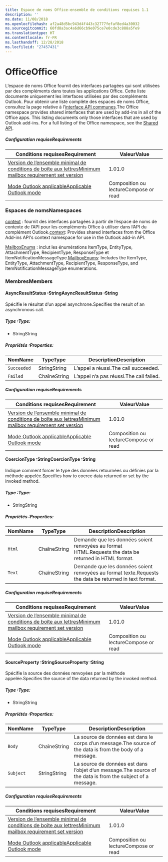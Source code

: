 ```yaml
---
title: Espace de noms Office-ensemble de conditions requises 1.1
description: ''
ms.date: 11/08/2018
ms.openlocfilehash: af2a48d5bc943d4f443c32777fefaf8ed4a30032
ms.sourcegitcommit: 60fd8a3ac4a6d66cb9e075ce7e0cde3c888a5fe9
ms.translationtype: HT
ms.contentlocale: fr-FR
ms.lasthandoff: 12/28/2018
ms.locfileid: "27457431"
---
```

# <a name="office"></a><span data-ttu-id="83b66-102">Office</span><span class="sxs-lookup"><span data-stu-id="83b66-102">Office</span></span>

<span data-ttu-id="83b66-p101">L’espace de noms Office fournit des interfaces partagées qui sont utilisées par des compléments dans toutes les applications Office. Cette liste documente uniquement les interfaces utilisées par des compléments Outlook. Pour obtenir une liste complète des espaces de noms Office, consultez la page relative à l’[interface API communes](/javascript/api/office).</span><span class="sxs-lookup"><span data-stu-id="83b66-p101">The Office namespace provides shared interfaces that are used by add-ins in all of the Office apps. This listing documents only those interfaces that are used by Outlook add-ins. For a full listing of the Office namespace, see the [Shared API](/javascript/api/office).</span></span>

##### <a name="requirements"></a><span data-ttu-id="83b66-105">Configuration requise</span><span class="sxs-lookup"><span data-stu-id="83b66-105">Requirements</span></span>

|<span data-ttu-id="83b66-106">Conditions requises</span><span class="sxs-lookup"><span data-stu-id="83b66-106">Requirement</span></span>| <span data-ttu-id="83b66-107">Valeur</span><span class="sxs-lookup"><span data-stu-id="83b66-107">Value</span></span>|
|---|---|
|[<span data-ttu-id="83b66-108">Version de l’ensemble minimal de conditions de boîte aux lettres</span><span class="sxs-lookup"><span data-stu-id="83b66-108">Minimum mailbox requirement set version</span></span>](/office/dev/add-ins/reference/requirement-sets/outlook-api-requirement-sets)| <span data-ttu-id="83b66-109">1.0</span><span class="sxs-lookup"><span data-stu-id="83b66-109">1.0</span></span>|
|[<span data-ttu-id="83b66-110">Mode Outlook applicable</span><span class="sxs-lookup"><span data-stu-id="83b66-110">Applicable Outlook mode</span></span>](https://docs.microsoft.com/outlook/add-ins/#extension-points)| <span data-ttu-id="83b66-111">Composition ou lecture</span><span class="sxs-lookup"><span data-stu-id="83b66-111">Compose or read</span></span>|

### <a name="namespaces"></a><span data-ttu-id="83b66-112">Espaces de noms</span><span class="sxs-lookup"><span data-stu-id="83b66-112">Namespaces</span></span>

<span data-ttu-id="83b66-113">[context](office.context.md) : fournit des interfaces partagées à partir de l’espace de noms de contexte de l’API pour les compléments Office à utiliser dans l’API du complément Outlook.</span><span class="sxs-lookup"><span data-stu-id="83b66-113">[context](office.context.md): Provides shared interfaces from the Office Add-ins API's context namespace for use in the Outlook add-in API.</span></span>

<span data-ttu-id="83b66-114">[MailboxEnums](/javascript/api/outlook/office.mailboxenums.attachmenttype) : inclut les énumérations ItemType, EntityType, AttachmentType, RecipientType, ResponseType et ItemNotificationMessageType.</span><span class="sxs-lookup"><span data-stu-id="83b66-114">[MailboxEnums](/javascript/api/outlook/office.mailboxenums.attachmenttype): Includes the ItemType, EntityType, AttachmentType, RecipientType, ResponseType, and ItemNotificationMessageType enumerations.</span></span>

### <a name="members"></a><span data-ttu-id="83b66-115">Membres</span><span class="sxs-lookup"><span data-stu-id="83b66-115">Members</span></span>

####  <a name="asyncresultstatus-string"></a><span data-ttu-id="83b66-116">AsyncResultStatus :String</span><span class="sxs-lookup"><span data-stu-id="83b66-116">AsyncResultStatus :String</span></span>

<span data-ttu-id="83b66-117">Spécifie le résultat d’un appel asynchrone.</span><span class="sxs-lookup"><span data-stu-id="83b66-117">Specifies the result of an asynchronous call.</span></span>

##### <a name="type"></a><span data-ttu-id="83b66-118">Type :</span><span class="sxs-lookup"><span data-stu-id="83b66-118">Type:</span></span>

*   <span data-ttu-id="83b66-119">String</span><span class="sxs-lookup"><span data-stu-id="83b66-119">String</span></span>

##### <a name="properties"></a><span data-ttu-id="83b66-120">Propriétés :</span><span class="sxs-lookup"><span data-stu-id="83b66-120">Properties:</span></span>

|<span data-ttu-id="83b66-121">Nom</span><span class="sxs-lookup"><span data-stu-id="83b66-121">Name</span></span>| <span data-ttu-id="83b66-122">Type</span><span class="sxs-lookup"><span data-stu-id="83b66-122">Type</span></span>| <span data-ttu-id="83b66-123">Description</span><span class="sxs-lookup"><span data-stu-id="83b66-123">Description</span></span>|
|---|---|---|
|`Succeeded`| <span data-ttu-id="83b66-124">String</span><span class="sxs-lookup"><span data-stu-id="83b66-124">String</span></span>|<span data-ttu-id="83b66-125">L’appel a réussi.</span><span class="sxs-lookup"><span data-stu-id="83b66-125">The call succeeded.</span></span>|
|`Failed`| <span data-ttu-id="83b66-126">Chaîne</span><span class="sxs-lookup"><span data-stu-id="83b66-126">String</span></span>|<span data-ttu-id="83b66-127">L’appel n’a pas réussi.</span><span class="sxs-lookup"><span data-stu-id="83b66-127">The call failed.</span></span>|

##### <a name="requirements"></a><span data-ttu-id="83b66-128">Configuration requise</span><span class="sxs-lookup"><span data-stu-id="83b66-128">Requirements</span></span>

|<span data-ttu-id="83b66-129">Conditions requises</span><span class="sxs-lookup"><span data-stu-id="83b66-129">Requirement</span></span>| <span data-ttu-id="83b66-130">Valeur</span><span class="sxs-lookup"><span data-stu-id="83b66-130">Value</span></span>|
|---|---|
|[<span data-ttu-id="83b66-131">Version de l’ensemble minimal de conditions de boîte aux lettres</span><span class="sxs-lookup"><span data-stu-id="83b66-131">Minimum mailbox requirement set version</span></span>](/office/dev/add-ins/reference/requirement-sets/outlook-api-requirement-sets)| <span data-ttu-id="83b66-132">1.0</span><span class="sxs-lookup"><span data-stu-id="83b66-132">1.0</span></span>|
|[<span data-ttu-id="83b66-133">Mode Outlook applicable</span><span class="sxs-lookup"><span data-stu-id="83b66-133">Applicable Outlook mode</span></span>](https://docs.microsoft.com/outlook/add-ins/#extension-points)| <span data-ttu-id="83b66-134">Composition ou lecture</span><span class="sxs-lookup"><span data-stu-id="83b66-134">Compose or read</span></span>|
####  <a name="coerciontype-string"></a><span data-ttu-id="83b66-135">CoercionType :String</span><span class="sxs-lookup"><span data-stu-id="83b66-135">CoercionType :String</span></span>

<span data-ttu-id="83b66-136">Indique comment forcer le type des données retournées ou définies par la méthode appelée.</span><span class="sxs-lookup"><span data-stu-id="83b66-136">Specifies how to coerce data returned or set by the invoked method.</span></span>

##### <a name="type"></a><span data-ttu-id="83b66-137">Type :</span><span class="sxs-lookup"><span data-stu-id="83b66-137">Type:</span></span>

*   <span data-ttu-id="83b66-138">String</span><span class="sxs-lookup"><span data-stu-id="83b66-138">String</span></span>

##### <a name="properties"></a><span data-ttu-id="83b66-139">Propriétés :</span><span class="sxs-lookup"><span data-stu-id="83b66-139">Properties:</span></span>

|<span data-ttu-id="83b66-140">Nom</span><span class="sxs-lookup"><span data-stu-id="83b66-140">Name</span></span>| <span data-ttu-id="83b66-141">Type</span><span class="sxs-lookup"><span data-stu-id="83b66-141">Type</span></span>| <span data-ttu-id="83b66-142">Description</span><span class="sxs-lookup"><span data-stu-id="83b66-142">Description</span></span>|
|---|---|---|
|`Html`| <span data-ttu-id="83b66-143">Chaîne</span><span class="sxs-lookup"><span data-stu-id="83b66-143">String</span></span>|<span data-ttu-id="83b66-144">Demande que les données soient renvoyées au format HTML.</span><span class="sxs-lookup"><span data-stu-id="83b66-144">Requests the data be returned in HTML format.</span></span>|
|`Text`| <span data-ttu-id="83b66-145">Chaîne</span><span class="sxs-lookup"><span data-stu-id="83b66-145">String</span></span>|<span data-ttu-id="83b66-146">Demande que les données soient renvoyées au format texte.</span><span class="sxs-lookup"><span data-stu-id="83b66-146">Requests the data be returned in text format.</span></span>|

##### <a name="requirements"></a><span data-ttu-id="83b66-147">Configuration requise</span><span class="sxs-lookup"><span data-stu-id="83b66-147">Requirements</span></span>

|<span data-ttu-id="83b66-148">Conditions requises</span><span class="sxs-lookup"><span data-stu-id="83b66-148">Requirement</span></span>| <span data-ttu-id="83b66-149">Valeur</span><span class="sxs-lookup"><span data-stu-id="83b66-149">Value</span></span>|
|---|---|
|[<span data-ttu-id="83b66-150">Version de l’ensemble minimal de conditions de boîte aux lettres</span><span class="sxs-lookup"><span data-stu-id="83b66-150">Minimum mailbox requirement set version</span></span>](/office/dev/add-ins/reference/requirement-sets/outlook-api-requirement-sets)| <span data-ttu-id="83b66-151">1.0</span><span class="sxs-lookup"><span data-stu-id="83b66-151">1.0</span></span>|
|[<span data-ttu-id="83b66-152">Mode Outlook applicable</span><span class="sxs-lookup"><span data-stu-id="83b66-152">Applicable Outlook mode</span></span>](https://docs.microsoft.com/outlook/add-ins/#extension-points)| <span data-ttu-id="83b66-153">Composition ou lecture</span><span class="sxs-lookup"><span data-stu-id="83b66-153">Compose or read</span></span>|
####  <a name="sourceproperty-string"></a><span data-ttu-id="83b66-154">SourceProperty :String</span><span class="sxs-lookup"><span data-stu-id="83b66-154">SourceProperty :String</span></span>

<span data-ttu-id="83b66-155">Spécifie la source des données renvoyées par la méthode appelée.</span><span class="sxs-lookup"><span data-stu-id="83b66-155">Specifies the source of the data returned by the invoked method.</span></span>

##### <a name="type"></a><span data-ttu-id="83b66-156">Type :</span><span class="sxs-lookup"><span data-stu-id="83b66-156">Type:</span></span>

*   <span data-ttu-id="83b66-157">String</span><span class="sxs-lookup"><span data-stu-id="83b66-157">String</span></span>

##### <a name="properties"></a><span data-ttu-id="83b66-158">Propriétés :</span><span class="sxs-lookup"><span data-stu-id="83b66-158">Properties:</span></span>

|<span data-ttu-id="83b66-159">Nom</span><span class="sxs-lookup"><span data-stu-id="83b66-159">Name</span></span>| <span data-ttu-id="83b66-160">Type</span><span class="sxs-lookup"><span data-stu-id="83b66-160">Type</span></span>| <span data-ttu-id="83b66-161">Description</span><span class="sxs-lookup"><span data-stu-id="83b66-161">Description</span></span>|
|---|---|---|
|`Body`| <span data-ttu-id="83b66-162">Chaîne</span><span class="sxs-lookup"><span data-stu-id="83b66-162">String</span></span>|<span data-ttu-id="83b66-163">La source de données est dans le corps d’un message.</span><span class="sxs-lookup"><span data-stu-id="83b66-163">The source of the data is from the body of a message.</span></span>|
|`Subject`| <span data-ttu-id="83b66-164">String</span><span class="sxs-lookup"><span data-stu-id="83b66-164">String</span></span>|<span data-ttu-id="83b66-165">La source de données est dans l’objet d’un message.</span><span class="sxs-lookup"><span data-stu-id="83b66-165">The source of the data is from the subject of a message.</span></span>|

##### <a name="requirements"></a><span data-ttu-id="83b66-166">Configuration requise</span><span class="sxs-lookup"><span data-stu-id="83b66-166">Requirements</span></span>

|<span data-ttu-id="83b66-167">Conditions requises</span><span class="sxs-lookup"><span data-stu-id="83b66-167">Requirement</span></span>| <span data-ttu-id="83b66-168">Valeur</span><span class="sxs-lookup"><span data-stu-id="83b66-168">Value</span></span>|
|---|---|
|[<span data-ttu-id="83b66-169">Version de l’ensemble minimal de conditions de boîte aux lettres</span><span class="sxs-lookup"><span data-stu-id="83b66-169">Minimum mailbox requirement set version</span></span>](/office/dev/add-ins/reference/requirement-sets/outlook-api-requirement-sets)| <span data-ttu-id="83b66-170">1.0</span><span class="sxs-lookup"><span data-stu-id="83b66-170">1.0</span></span>|
|[<span data-ttu-id="83b66-171">Mode Outlook applicable</span><span class="sxs-lookup"><span data-stu-id="83b66-171">Applicable Outlook mode</span></span>](https://docs.microsoft.com/outlook/add-ins/#extension-points)| <span data-ttu-id="83b66-172">Composition ou lecture</span><span class="sxs-lookup"><span data-stu-id="83b66-172">Compose or read</span></span>|